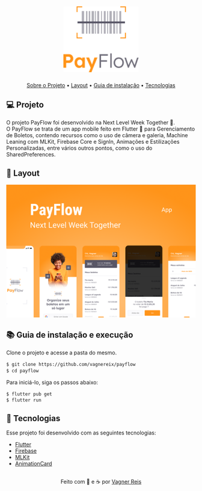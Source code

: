 <h1 align="center">
  <img alt="PayFlow" src="assets/images/logofull.png" width="200px">
</h1>

<p align="center">
  <a href="#-projeto">Sobre o Projeto</a> •
  <a href="#-layout">Layout</a> •
  <a href="#-guia-de-instalação-e-execução">Guia de instalação</a> •
  <a href="#-tecnologias">Tecnologias</a>
</p>

## 💻 Projeto

O projeto PayFlow foi desenvolvido na Next Level Week Together 💜. <br />
O PayFlow se trata de um app mobile feito em Flutter 💙 para Gerenciamento de Boletos, contendo recursos como o uso de câmera e galeria, Machine Leaning com MLKit, Firebase Core e SignIn, Animações e Estilizações Personalizadas, entre vários outros pontos, como o uso do SharedPreferences.

## 🎨 Layout

<p align="center">
  <a href="https://www.figma.com/file/ZExo5QJePzYCjUuElxVkQh/PayFlow?node-id=50322%3A847">
    <img alt="PayFlow" title="PayFlow" src="assets/images/Capa.png" />
  </a>
</p>

## 📚 Guia de instalação e execução

Clone o projeto e acesse a pasta do mesmo.

```bash
$ git clone https://github.com/vagnereix/payflow
$ cd payflow
```

Para iniciá-lo, siga os passos abaixo:

```
$ flutter pub get
$ flutter run
```

## 🚀 Tecnologias

Esse projeto foi desenvolvido com as seguintes tecnologias:

- [Flutter]()
- [Firebase]()
- [MLKit]()
- [AnimationCard]()

##

<p align="center">
Feito com 💙&nbsp;e ☕&nbsp;por <a href="https://github.com/vagnereix">Vagner Reis</a>
</p>
